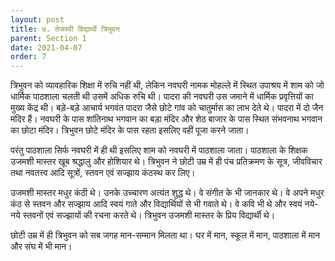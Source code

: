 ```yaml
---
layout: post
title: ७. तेजस्वी विद्यार्थी त्रिभुवन
parent: Section 1
date: 2021-04-07
order: 7
---
```


त्रिभुवन को व्यावहारिक शिक्षा में रुचि नहीं थी, लेकिन नवघरी नामक मोहल्ले में स्थित उपाश्रय में शाम को जो धार्मिक पाठशाला चलती थी उसमें अधिक रुचि थी। पादरा की नवघरी उस जमाने में धार्मिक प्रवृत्तियों का मुख्य केंद्र थी। बड़े-बड़े आचार्य भगवंत पादरा जैसे छोटे गांव को चातुर्मास का लाभ देते थे। पादरा में दो जैन मंदिर हैं। नवघरी के पास शांतिनाथ भगवान का बड़ा मंदिर और शेठ बाजार के पास स्थित संभवनाथ भगवान का छोटा मंदिर। त्रिभुवन छोटे मंदिर के पास रहता इसलिए वहीं पूजा करने जाता।

परंतु पाठशाला सिर्फ नवघरी में ही थी इसलिए शाम को नवघरी में पाठशाला जाता। पाठशाला के शिक्षक उजमशी मास्तर खूब श्रद्धालु और होशियार थे। त्रिभुवन ने छोटी उम्र में ही पंच प्रतिक्रमण के सूत्र, जीवविचार तथा नवतत्त्व आदि सूत्रों, स्तवन एवं सज्झाय कंठस्थ कर लिए।

उजमशी मास्तर मधुर कंठी थे। उनके उच्चारण अत्यंत शुद्ध थे। वे संगीत के भी जानकार थे। वे अपने मधुर कंठ से स्तवन और सज्झाय आदि स्वयं गाते और विद्यार्थियों से भी गवाते थे। वे कवि भी थे और स्वयं नये-नये स्तवनों एवं सज्झायों की रचना करते थे। त्रिभुवन उजमशी मास्तर के प्रिय विद्यार्थी थे।

छोटी उम्र में ही त्रिभुवन को सब जगह मान-सम्मान मिलता था। घर में मान, स्कूल में मान, पाठशाला में मान और संघ में भी मान।